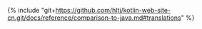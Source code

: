 {% include "git+https://github.com/hltj/kotlin-web-site-cn.git/docs/reference/comparison-to-java.md#translations" %}
